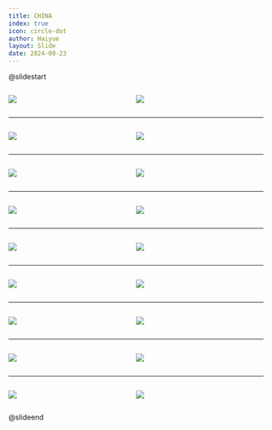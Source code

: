 ```yaml
---
title: CHINA
index: true
icon: circle-dot
author: Haiyue
layout: Slide
date: 2024-09-23
---
```

 
@slidestart

<div style="display:flex">
<div style="flex:1">

![](/reading/english/Level-Z/CHINA/001.webp)
</div>
<div style="flex:1">

![](/reading/english/Level-Z/CHINA/002.webp)
</div>
</div>

---

<div style="display:flex">
<div style="flex:1">

![](/reading/english/Level-Z/CHINA/003.webp)
</div>
<div style="flex:1">

![](/reading/english/Level-Z/CHINA/004.webp)
</div>
</div>

---

<div style="display:flex">
<div style="flex:1">

![](/reading/english/Level-Z/CHINA/005.webp)
</div>
<div style="flex:1">

![](/reading/english/Level-Z/CHINA/006.webp)
</div>
</div>

---

<div style="display:flex">
<div style="flex:1">

![](/reading/english/Level-Z/CHINA/007.webp)
</div>
<div style="flex:1">

![](/reading/english/Level-Z/CHINA/008.webp)
</div>
</div>

---

<div style="display:flex">
<div style="flex:1">

![](/reading/english/Level-Z/CHINA/009.webp)
</div>
<div style="flex:1">

![](/reading/english/Level-Z/CHINA/010.webp)
</div>
</div>

---

<div style="display:flex">
<div style="flex:1">

![](/reading/english/Level-Z/CHINA/011.webp)
</div>
<div style="flex:1">

![](/reading/english/Level-Z/CHINA/012.webp)
</div>
</div>

---

<div style="display:flex">
<div style="flex:1">

![](/reading/english/Level-Z/CHINA/013.webp)
</div>
<div style="flex:1">

![](/reading/english/Level-Z/CHINA/014.webp)
</div>
</div>

---

<div style="display:flex">
<div style="flex:1">

![](/reading/english/Level-Z/CHINA/015.webp)
</div>
<div style="flex:1">

![](/reading/english/Level-Z/CHINA/016.webp)
</div>
</div>

---

<div style="display:flex">
<div style="flex:1">

![](/reading/english/Level-Z/CHINA/017.webp)
</div>
<div style="flex:1">

![](/reading/english/Level-Z/CHINA/018.webp)
</div>
</div>

@slideend
